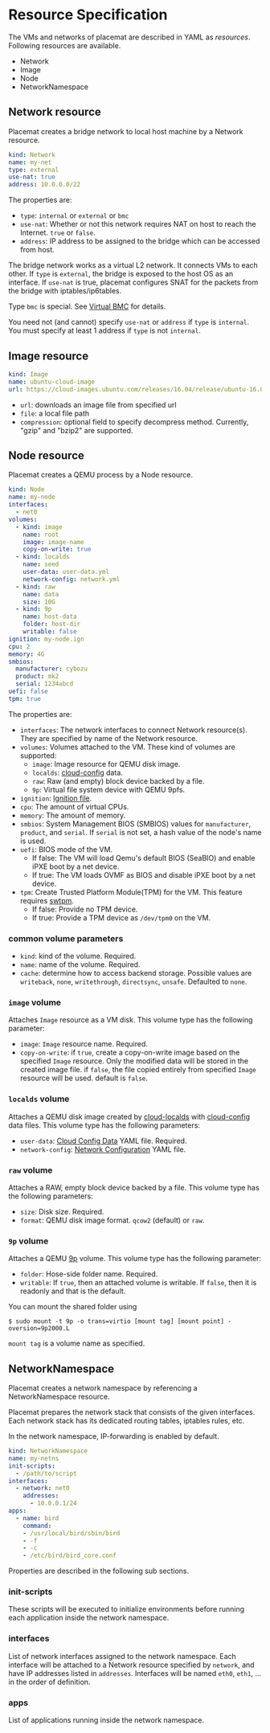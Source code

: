 Resource Specification
======================

The VMs and networks of placemat are described in YAML as *resources*.
Following resources are available.

* Network
* Image
* Node
* NetworkNamespace

Network resource
----------------

Placemat creates a bridge network to local host machine by a Network resource.

```yaml
kind: Network
name: my-net
type: external
use-nat: true
address: 10.0.0.0/22
```

The properties are:

- `type`: `internal` or `external` or `bmc`
- `use-nat`: Whether or not this network requires NAT on host to reach the Internet.  `true` or `false`.
- `address`: IP address to be assigned to the bridge which can be accessed from host.

The bridge network works as a virtual L2 network.  It connects VMs to each other.
If `type` is `external`, the bridge is exposed to the host OS as an interface.
If `use-nat` is true, placemat configures SNAT for the packets from the bridge
with iptables/ip6tables.

Type `bmc` is special.  See [Virtual BMC](virtual_bmc.md) for details.

You need not (and cannot) specify `use-nat` or `address` if `type` is `internal`.
You must specify at least 1 address if `type` is not `internal`.

Image resource
--------------

```yaml
kind: Image
name: ubuntu-cloud-image
url: https://cloud-images.ubuntu.com/releases/16.04/release/ubuntu-16.04-server-cloudimg-amd64-disk1.img
```

- `url`: downloads an image file from specified url
- `file`: a local file path
- `compression`: optional field to specify decompress method.  Currently, "gzip" and "bzip2" are supported.

Node resource
-------------

Placemat creates a QEMU process by a Node resource.

```yaml
kind: Node
name: my-node
interfaces:
  - net0
volumes:
  - kind: image
    name: root
    image: image-name
    copy-on-write: true
  - kind: localds
    name: seed
    user-data: user-data.yml
    network-config: network.yml
  - kind: raw
    name: data
    size: 10G
  - kind: 9p
    name: host-data
    folder: host-dir
    writable: false
ignition: my-node.ign
cpu: 2
memory: 4G
smbios:
  manufacturer: cybozu
  product: mk2
  serial: 1234abcd
uefi: false
tpm: true
```

The properties are:

- `interfaces`: The network interfaces to connect Network resource(s).  They are specified by name of the Network resource.
- `volumes`: Volumes attached to the VM.  These kind of volumes are supported:
    - `image`: Image resource for QEMU disk image.
    - `localds`: [cloud-config](http://cloudinit.readthedocs.io/en/latest/topics/format.html#cloud-config-data) data.
    - `raw`: Raw (and empty) block device backed by a file.
    - `9p`: Virtual file system device with QEMU 9pfs.
- `ignition`: [Ignition file](https://coreos.com/ignition/docs/latest/configuration-v2_1.html).
- `cpu`: The amount of virtual CPUs.
- `memory`: The amount of memory.
- `smbios`: System Management BIOS (SMBIOS) values for `manufacturer`, `product`, and `serial`.  If `serial` is not set, a hash value of the node's name is used.
- `uefi`: BIOS mode of the VM.
    - If false: The VM will load Qemu's default BIOS (SeaBIO) and enable iPXE boot by a net device.
    - If true: The VM loads OVMF as BIOS and disable iPXE boot by a net device.
- `tpm`: Create Trusted Platform Module(TPM) for the VM. This feature requires [swtpm](https://github.com/stefanberger/swtpm).
    - If false: Provide no TPM device.
    - If true: Provide a TPM device as `/dev/tpm0` on the VM.

### common volume parameters
* `kind`: kind of the volume.  Required.
* `name`: name of the volume.  Required.
* `cache`: determine how to access backend storage. Possible values are `writeback`, `none`, `writethrough`, `directsync`, `unsafe`.  Defaulted to `none`.

### `image` volume

Attaches `Image` resource as a VM disk.
This volume type has the following parameter:

* `image`: `Image` resource name.  Required.
* `copy-on-write`: if `true`, create a copy-on-write image based on the specified `Image` resource.
Only the modified data will be stored in the created image file.
if `false`, the file copied entirely from specified `Image` resource will be used.
default is `false`.

### `localds` volume

Attaches a QEMU disk image created by [cloud-localds](https://manpages.debian.org/testing/cloud-image-utils/cloud-localds.1.en.html) with [cloud-config](http://cloudinit.readthedocs.io/en/latest/topics/format.html#cloud-config-data) data files.
This volume type has the following parameters:

* `user-data`: [Cloud Config Data](http://cloudinit.readthedocs.io/en/latest/topics/format.html#cloud-config-data) YAML file.  Required.
* `network-config`: [Network Configuration](http://cloudinit.readthedocs.io/en/latest/topics/network-config.html) YAML file.

### `raw` volume

Attaches a RAW, empty block device backed by a file.
This volume type has the following parameters:

* `size`: Disk size.  Required.
* `format`: QEMU disk image format.  `qcow2` (default) or `raw`.

### `9p` volume

Attaches a QEMU [9p](https://wiki.qemu.org/Documentation/9psetup) volume.
This volume type has the following parameter:

* `folder`: Hose-side folder name.  Required.
* `writable`: If `true`, then an attached volume is writable. If `false`, then it is readonly and that is the default.

You can mount the shared folder using

```console
$ sudo mount -t 9p -o trans=virtio [mount tag] [mount point] -oversion=9p2000.L
```

`mount tag` is a volume name as specified.

NetworkNamespace
----------------

Placemat creates a network namespace by referencing a NetworkNamespace resource.

Placemat prepares the network stack that consists of the given interfaces. Each network stack has its dedicated routing tables, iptables rules, etc.

In the network namespace, IP-forwarding is enabled by default.

```yaml
kind: NetworkNamespace
name: my-netns
init-scripts:
  - /path/to/script
interfaces:
  - network: net0
    addresses:
      - 10.0.0.1/24
apps:
  - name: bird
    command:
    - /usr/local/bird/sbin/bird
    - -f
    - -c
    - /etc/bird/bird_core.conf
```

Properties are described in the following sub sections.

### init-scripts

These scripts will be executed to initialize environments before running each application inside the network namespace.

### interfaces

List of network interfaces assigned to the network namespace. Each interface will be attached to a Network resource specified by `network`, and have IP addresses listed in `addresses`.
Interfaces will be named `eth0`, `eth1`, ... in the order of definition.

### apps

List of applications running inside the network namespace.
